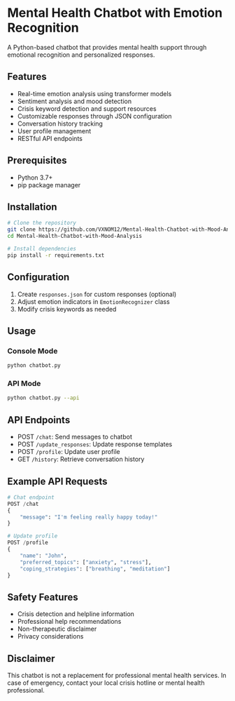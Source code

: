 # Mental Health Chatbot with Emotion Recognition

A Python-based chatbot that provides mental health support through emotional recognition and personalized responses.

## Features

- Real-time emotion analysis using transformer models
- Sentiment analysis and mood detection
- Crisis keyword detection and support resources
- Customizable responses through JSON configuration
- Conversation history tracking
- User profile management
- RESTful API endpoints

## Prerequisites

- Python 3.7+
- pip package manager

## Installation

```bash
# Clone the repository
git clone https://github.com/VXNOM12/Mental-Health-Chatbot-with-Mood-Analysis.git
cd Mental-Health-Chatbot-with-Mood-Analysis

# Install dependencies
pip install -r requirements.txt
```

## Configuration

1. Create `responses.json` for custom responses (optional)
2. Adjust emotion indicators in `EmotionRecognizer` class
3. Modify crisis keywords as needed

## Usage

### Console Mode
```bash
python chatbot.py
```

### API Mode
```bash
python chatbot.py --api
```

## API Endpoints

- POST `/chat`: Send messages to chatbot
- POST `/update_responses`: Update response templates
- POST `/profile`: Update user profile
- GET `/history`: Retrieve conversation history

## Example API Requests

```python
# Chat endpoint
POST /chat
{
    "message": "I'm feeling really happy today!"
}

# Update profile
POST /profile
{
    "name": "John",
    "preferred_topics": ["anxiety", "stress"],
    "coping_strategies": ["breathing", "meditation"]
}
```

## Safety Features

- Crisis detection and helpline information
- Professional help recommendations
- Non-therapeutic disclaimer
- Privacy considerations


## Disclaimer

This chatbot is not a replacement for professional mental health services. In case of emergency, contact your local crisis hotline or mental health professional.
